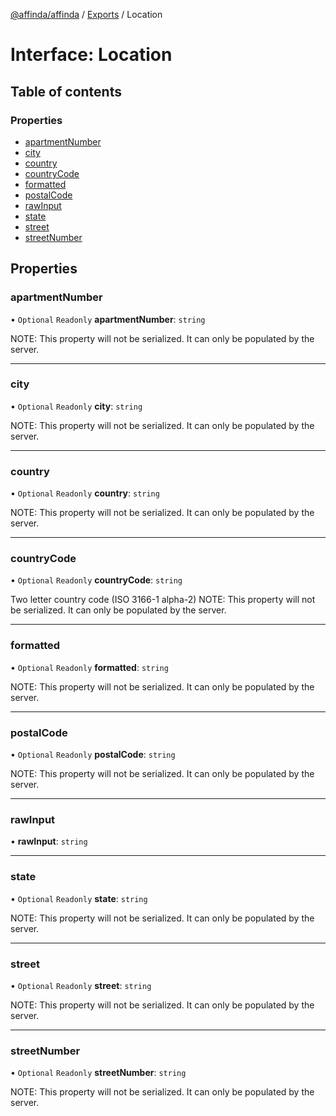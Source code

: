 [@affinda/affinda](../README.md) / [Exports](../modules.md) / Location

# Interface: Location

## Table of contents

### Properties

- [apartmentNumber](Location.md#apartmentnumber)
- [city](Location.md#city)
- [country](Location.md#country)
- [countryCode](Location.md#countrycode)
- [formatted](Location.md#formatted)
- [postalCode](Location.md#postalcode)
- [rawInput](Location.md#rawinput)
- [state](Location.md#state)
- [street](Location.md#street)
- [streetNumber](Location.md#streetnumber)

## Properties

### apartmentNumber

• `Optional` `Readonly` **apartmentNumber**: `string`

NOTE: This property will not be serialized. It can only be populated by the server.

___

### city

• `Optional` `Readonly` **city**: `string`

NOTE: This property will not be serialized. It can only be populated by the server.

___

### country

• `Optional` `Readonly` **country**: `string`

NOTE: This property will not be serialized. It can only be populated by the server.

___

### countryCode

• `Optional` `Readonly` **countryCode**: `string`

Two letter country code (ISO 3166-1 alpha-2)
NOTE: This property will not be serialized. It can only be populated by the server.

___

### formatted

• `Optional` `Readonly` **formatted**: `string`

NOTE: This property will not be serialized. It can only be populated by the server.

___

### postalCode

• `Optional` `Readonly` **postalCode**: `string`

NOTE: This property will not be serialized. It can only be populated by the server.

___

### rawInput

• **rawInput**: `string`

___

### state

• `Optional` `Readonly` **state**: `string`

NOTE: This property will not be serialized. It can only be populated by the server.

___

### street

• `Optional` `Readonly` **street**: `string`

NOTE: This property will not be serialized. It can only be populated by the server.

___

### streetNumber

• `Optional` `Readonly` **streetNumber**: `string`

NOTE: This property will not be serialized. It can only be populated by the server.

